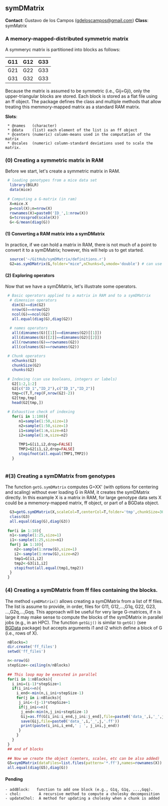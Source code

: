 ## symDMatrix

**Contact**: Gustavo de los Campos (gdeloscampos@gmail.com)
**Class**: symMatrix 

### A memory-mapped-distributed symmetric matrix

A symmeryc matrix is partitioned into blocks as follows:

| G11 | G12 | G33 |
|:---:|:---:|:---:|
| G21 | G22 | G33 |
| G31 | G32 | G33 |

Because the matrix is assumed to be symmetric (i.e., Gij=Gji), only the upper-triangular blocks are stored. Each block is stored as a flat file using an ff object. The package defines the class and multiple methods that allow treating this memmory-mapped matrix as a standard RAM matrix.


**Slots**:

     * @names   (character)
     * @data    (list) each element of the list is an ff object
     * @centers (numeric) column-means used in the computation of the matrix
     * @scales  (numeric) column-standard deviations used to scale the matrix.

### (0) Creating a symmetric matrix in RAM

Before we start, let's create a symmetric matrix in RAM.

```R
 # loading genotypes from a mice data set
  library(BGLR)
  data(mice)
 
 # Computing a G-matrix (in ram)
  X=mice.X
  p=ncol(X);n=nrow(X)
  rownames(X)=paste0('ID_',1:nrow(X))
  G=tcrossprod(scale(X))
  G<-G/mean(diag(G))
```  

#### (1) Converting a RAM matrix into a symDMatrix

In practice, if we can hold a matrix in RAM, there is not much of a point to convert it to a symDMatrix; however, this will help us to get started.

```R
  source('~/GitHub/symDMatrix/definitions.r')
  G2=as.symDMatrix(G,folder="mice",nChunks=5,vmode='double') # can use single for lighter files.
```

#### (2) Exploring operators

Now that we have a symDMatrix, let's illustrate some operators.

```R
 # Basic operators applied to a matrix in RAM and to a symDMatrix
  # dimension operators
   dim(G)==dim(G2)
   nrow(G)==nrow(G2)
   ncol(G)==ncol(G2)
   all.equal(diag(G),diag(G2))
     
  # names operators
   all(dimnames(G)[[1]]==dimnames(G2)[[1]])
   all(dimnames(G)[[2]]==dimnames(G2)[[2]])
   all(rownames(G)==rownames(G2))
   all(colnames(G)==rownames(G2))

 # Chunk operators
   nChunks(G2)
   chunkSize(G2)
   chunks(G2)
  
 # Indexing (can use booleans, integers or labels)
   G2[1:2,1:2]
   G2[c("ID_1","ID_2"),c("ID_1","ID_2")]
   tmp=c(T,T,rep(F,nrow(G2)-2))
   G2[tmp,tmp]
   head(G2[tmp,])
  
 # Exhaustive check of indexing
   for(i in 1:100){
   	  n1=sample(1:50,size=1)
   	  n2=sample(1:50,size=1)
   	  i1=sample(1:n,size=n1)
   	  i2=sample(1:n,size=n2)
   	  
   	  TMP1=G[i1,i2,drop=FALSE]
   	  TMP2=G2[i1,i2,drop=FALSE]
   	  stopifnot(all.equal(TMP1,TMP2))
   }
   
```
### #(3) Creating a symDMatrix from genotypes

The function ```getG.symDMatrix``` computes G=XX' (with options for centering and scaling) without ever loading G in RAM, it creates the symDMatrix directly. In this example X is a matrix in RAM, for large genotype data sets X could be a mmemory-mapped matrix, ff object, or part of a BGData object.

```R
  G3=getG.symDMatrix(X,scaleCol=T,centerCol=T,folder='tmp',chunkSize=300,mc.cores=6,vmode='double')
  class(G3)
  all.equal(diag(G),diag(G3))
  
 for(i in 1:10){ 
  n1<-sample(1:25,size=1)
  i1<-sample(1:25,size=n1)
  for(j in 1:10){
    n2<-sample(1:nrow(G),size=1)
    i2<-sample(1:nrow(G),size=n2)
    tmp1=G[i1,i2]
    tmp2<-G3[i1,i2]
    stopifnot(all.equal(tmp1,tmp2))
  }
 }

```
### (4) Creating a symDMatrix from ff files containing the blocks.

The method `symDMatrix()` allows creating a symDMatrix from a list of ff files. The list is assume to provide, in order, files for G11, G12,...,G1q, G22, G23, ...,G2q,...,Gqq. This approach will be useful for very large G-matrices, if n is large it may make sense to compute the blocks of the symDMatrix in parallel jobs (e.g., in an HPC). The function `getGij()` is similar to `getG()` (see [BGData](https://github.com/quantgen/bgdata) package) but accepts arguments i1 and i2 which define a block of G (i.e., rows of X).

```R
 nBlocks=3
 dir.create('ff_files')
 setwd('ff_files')

 n<-nrow(G)
 stepSize<-ceiling(n/nBlocks)
 
 ## This loop may be executed in parallel
 for(i in 1:nBlocks){
   i_ini=(i-1)*stepSize+1
   if(i_ini<=n){
     i_end<-min(n,i_ini+stepSize-1)
     for(j in i:nBlocks){
      j_ini<-(j-1)*stepSize+1
      if(j_ini<=n){
       j_end<-min(n,j_ini+stepSize-1)
       Gij=as.ff(G[i_ini:i_end,j_ini:j_end],file=paste0('data_',i,'_',j,'.bin'),vmode='double')
       save(Gij,file=paste0('data_',i,'_',j,'.ff'))
       print(paste(i_ini,i_end,' ; ', j_ini,j_end))
      }
     }
   }
 }
 ## end of blocks
 
 ## Now we create the object (centers, scales, etc can be also added)
 G5=symDMatrix(dataFiles=list.files(pattern='*.ff'),names=rownames(X))
 all.equal(diag(G5),diag(G))
```

#### Pending

    - addBlock:   function to add one block (e.g., G1q, G1q, ...,Gqq).
    - chol:        A recursive method to compute a cholesky decomposition
    - updateChol:  A method for updating a cholesky when a chunk is added
